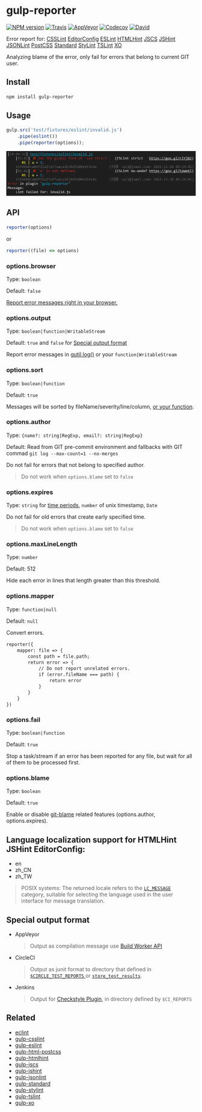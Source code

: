 gulp-reporter
======

[![NPM version](https://img.shields.io/npm/v/gulp-reporter.svg?style=flat-square)](https://www.npmjs.com/package/gulp-reporter)
[![Travis](https://img.shields.io/travis/gucong3000/gulp-reporter.svg?&label=Linux)](https://travis-ci.org/gucong3000/gulp-reporter)
[![AppVeyor](https://img.shields.io/appveyor/ci/gucong3000/gulp-reporter.svg?&label=Windows)](https://ci.appveyor.com/project/gucong3000/gulp-reporter)
[![Codecov](https://img.shields.io/codecov/c/github/gucong3000/gulp-reporter.svg)](https://codecov.io/gh/gucong3000/gulp-reporter)
[![David](https://img.shields.io/david/gucong3000/gulp-reporter.svg)](https://david-dm.org/gucong3000/gulp-reporter)

Error report for:
[CSSLint](https://github.com/lazd/gulp-csslint)
[EditorConfig](https://github.com/jedmao/eclint)
[ESLint](https://github.com/adametry/gulp-eslint)
[HTMLHint](https://github.com/bezoerb/gulp-htmlhint)
[JSCS](https://github.com/jscs-dev/gulp-jscs)
[JSHint](https://github.com/spalger/gulp-jshint)
[JSONLint](https://github.com/rogeriopvl/gulp-jsonlint)
[PostCSS](https://github.com/StartPolymer/gulp-html-postcss)
[Standard](https://github.com/emgeee/gulp-standard)
[StyLint](https://github.com/danielhusar/gulp-stylint)
[TSLint](https://github.com/panuhorsmalahti/gulp-tslint)
[XO](https://github.com/sindresorhus/gulp-xo)

Analyzing blame of the error, only fail for errors that belong to current GIT user.

## Install

```bash
npm install gulp-reporter
```

## Usage

```js
gulp.src('test/fixtures/eslint/invalid.js')
	.pipe(eslint())
	.pipe(reporter(options));
```

![demo](demo.png)

## API

```js
reporter(options)
```
or

```js
reporter((file) => options)
```

### options.browser

Type: `boolean`

Default: `false`

[Report error messages right in your browser.](http://postcss.github.io/postcss-browser-reporter/screenshot.png)

### options.output

Type: `boolean|function|WritableStream`

Default: `true` and `false` for [Special output format](#special-output-format)

Report error messages in [gutil.log()](https://github.com/gulpjs/gulp-util#logmsg) or your `function|WritableStream`

### options.sort

Type: `boolean|function`

Default: `true`

Messages will be sorted by fileName/severity/line/column, [or your function](https://developer.mozilla.org/en/docs/Web/JavaScript/Reference/Global_Objects/Array/sort#Parameters).


### options.author
Type: `{name?: string|RegExp, email?: string|RegExp}`

Default: Read from GIT pre-commit environment and fallbacks with GIT commad `git log --max-count=1 --no-merges`

Do not fail for errors that not belong to specified author.

> Do not work when `options.blame` set to `false`

### options.expires

Type: `string` for [time periods](https://www.npmjs.com/package/to-time#usage), `number` of unix timestamp, `Date`

Do not fail for old errors that create early specified time.

> Do not work when `options.blame` set to `false`

### options.maxLineLength

Type: `number`

Default: 512

Hide each error in lines that length greater than this threshold.

### options.mapper

Type: `function|null`

Default: `null`

Convert errors.

```
reporter({
	mapper: file => {
		const path = file.path;
		return error => {
			// Do not report unrelated errors.
			if (error.fileName === path) {
				return error
			}
		}
	}
})
```

### options.fail

Type: `boolean|function`

Default: `true`

Stop a task/stream if an error has been reported for any file, but wait for all of them to be processed first.

### options.blame

Type: `boolean`

Default: `true`

Enable or disable [git-blame](https://git-scm.com/docs/git-blame) related features (options.author, options.expires).

## Language localization support for HTMLHint JSHint EditorConfig:

- en
- zh_CN
- zh_TW

> POSIX systems: The returned locale refers to the [`LC_MESSAGE`](http://www.gnu.org/software/libc/manual/html_node/Locale-Categories.html#Locale-Categories) category, suitable for selecting the language used in the user interface for message translation.

## Special output format

- AppVeyor
	> Output as compilation message use [Build Worker API](https://www.appveyor.com/docs/build-worker-api/#add-compilation-message)
- CircleCI
	> Output as junit format to directory that defined in [`$CIRCLE_TEST_REPORTS` ](https://circleci.com/docs/1.0/test-metadata/) or [`store_test_results`](https://circleci.com/docs/2.0/collect-test-data/).
- Jenkins
	> Output for [Checkstyle Plugin](https://wiki.jenkins.io/display/JENKINS/Checkstyle+Plugin), in directory defined by `$CI_REPORTS`

## Related

- [eclint](https://github.com/jedmao/eclint)
- [gulp-csslint](https://github.com/lazd/gulp-csslint)
- [gulp-eslint](https://github.com/adametry/gulp-eslint)
- [gulp-html-postcss](https://github.com/StartPolymer/gulp-html-postcss)
- [gulp-htmlhint](https://github.com/bezoerb/gulp-htmlhint)
- [gulp-jscs](https://github.com/jscs-dev/gulp-jscs)
- [gulp-jshint](https://github.com/spalger/gulp-jshint)
- [gulp-jsonlint](https://github.com/rogeriopvl/gulp-jsonlint)
- [gulp-standard](https://github.com/emgeee/gulp-standard)
- [gulp-stylint](https://github.com/danielhusar/gulp-stylint)
- [gulp-tslint](https://github.com/panuhorsmalahti/gulp-tslint)
- [gulp-xo](https://github.com/sindresorhus/gulp-xo)

